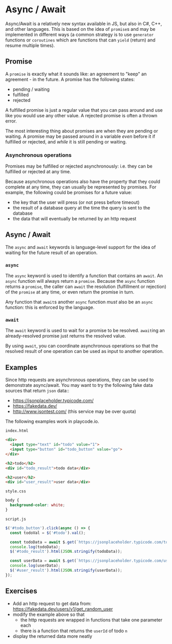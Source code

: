 # Async / Await

Async/Await is a relatively new syntax available in JS, but also in C#, C++, and other languages.
This is based on the idea of `promise`s and may be implemented in different ways (a common strategy is to use `generator` functions or `coroutines` which are functions that can `yield` (return) and resume multiple times).

## Promise

A `promise` is exactly what it sounds like: an agreement to "keep" an agreement - in the future.
A promise has the following states:
- pending / waiting
- fulfilled
- rejected

A fulfilled promise is just a regular value that you can pass around and use like you would use any other value.
A rejected promise is often a thrown error.

The most interesting thing about promises are when they are pending or waiting.
A promise may be passed around in a variable _even_ before it if fulfilled or rejected, and _while_ it is still pending or waiting.

### Asynchronous operations

Promises may be fulfilled or rejected asynchronously: i.e. they can be fulfilled or rejected at any time.

Because asynchronous operations also have the property that they could complete at any time, they can usually be represented by promises.
For example, the following could be promises for a future value:
- the key that the user will press (or not press before timeout)
- the result of a database query at the time the query is sent to the database
- the data that will eventually be returned by an http request

## Async / Await

The `async` and `await` keywords is language-level support for the idea of waiting for the future result of an operation.

### `async`

The `async` keyword is used to identify a function that contains an `await`.
An `async` function will always return a `promise`.
Because the `async` function returns a `promise`, the caller can `await` the resolution (fulfillment or rejection) of the `promise` at any time, or even return the promise in turn.

Any function that `await`s another `async` function _must_ also be an `async` function: this is enforced by the language.

### `await`

The `await` keyword is used to wait for a promise to be resolved.
`await`ing an already-resolved promise just returns the resolved value.

By using `await`, you can coordinate asynchronous operations so that the resolved result of one operation can be used as input to another operation.

## Examples

Since http requests are asynchronous operations, they can be used to demonstrate async/await.
You may want to try the following fake data sources that return `json` data::
- https://jsonplaceholder.typicode.com/
- https://fakedata.dev/
- http://www.jsontest.com/ (this service may be over quota)

The following examples work in playcode.io.

`index.html`
```html
<div>
  <input type="text" id="todo" value="1">
  <input type="button" id="todo_button" value="go">
</div>

<h2>todo</h2>
<div id="todo_result">todo data</div>

<h2>user</h2>
<div id="user_result">user data</div>
```

`style.css`
```css
body {
  background-color: white;
}
```

`script.js`
```js
$('#todo_button').click(async () => {
  const todoVal = $('#todo').val();

  const todoData = await $.get(`https://jsonplaceholder.typicode.com/todos/${todoVal}`);
  console.log(todoData);
  $('#todo_result').html(JSON.stringify(todoData));

  const userData = await $.get(`https://jsonplaceholder.typicode.com/users/${todoData.userId}`);
  console.log(userData);
  $('#user_result').html(JSON.stringify(userData));
});
```

## Exercises

- Add an http request to get data from: https://fakedata.dev/users/v1/get_random_user
- modify the example above so that
  - the http requests are wrapped in functions that take one parameter each
  - there is a function that returns the `userId` of todo `n`
- display the returned data more neatly